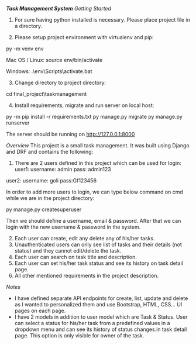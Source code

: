 ***Task Management System***
*Getting Started*

1. For sure having python installed is necessary. Please place project file in a directory.

2. Please setup project environment with virtualenv and pip:

py -m venv env

Mac OS / Linux: source env/bin/activate

Windows: .\env\Scripts\activate.bat

3. Change directory to project directory:

cd final_project\taskmanagement

4. Install requirements, migrate and run server on local host:

py -m pip install -r requirements.txt
py manage.py migrate
py manage.py runserver

The server should be running on http://127.0.0.1:8000


*Overview*
This project is a small task management. It was built using Django and DRF and contains the following:

1. There are 2 users defined in this project which can be used for login:
user1:
username: admin
pass: admin123

user2:
username: goli
pass:Gf123456

In order to add more users to login, we can type below command on cmd while we are in the project directory:

py manage.py createsuperuser

Then we should define a username, email & password. After that we can login with the new username & password in the system.

2. Each user can create, edit any delete any of his/her tasks.
3. Unauthenticated users can only see list of tasks and their details (not status) and they cannot edit/delete the task.
4. Each user can search on task title and description.
5. Each user can set his/her task status and see its history on task detail page.
6. All other mentioned requirements in the project description.


*Notes*
- I have defined separate API endpoints for create, list, update and delete as I wanted to personalized them and use Bootstrap, HTML,
CSS... UI pages on each page.
- I have 2 models in addition to user model which are Task & Status. User can select a status for his/her task from a predefined values
 in a dropdown menu  and can see its history of status changes.in task detail page. This option is only visible for owner of the task.
